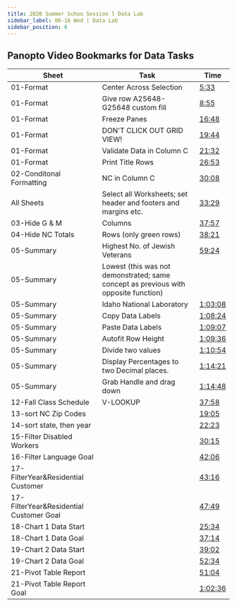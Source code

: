 ```yaml
---
title: 2020 Summer Schoo Session l Data Lab
sidebar_label: 06-16 Wed | Data Lab
sidebar_position: 6
---
```


## Panopto Video Bookmarks for Data Tasks

Sheet | Task | Time 
--- | --- | --- 
01-Format | Center Across Selection | [5:33](https://uncch.hosted.panopto.com/Panopto/Pages/Viewer.aspx?id=4e838122-8bfc-45aa-9ea4-ad43010988c5&start=332.60999999999996)
01-Format | Give row A25648-G25648 custom fill | [8:55](https://uncch.hosted.panopto.com/Panopto/Pages/Viewer.aspx?id=4e838122-8bfc-45aa-9ea4-ad43010988c5&start=534.93)
01-Format | Freeze Panes | [16:48](https://uncch.hosted.panopto.com/Panopto/Pages/Viewer.aspx?id=4e838122-8bfc-45aa-9ea4-ad43010988c5&start=1008.24)  
01-Format | DON'T CLICK OUT GRID VIEW! | [19:44](https://uncch.hosted.panopto.com/Panopto/Pages/Viewer.aspx?id=4e838122-8bfc-45aa-9ea4-ad43010988c5&start=1184.1)
01-Format | Validate Data in Column C | [21:32](https://uncch.hosted.panopto.com/Panopto/Pages/Viewer.aspx?id=4e838122-8bfc-45aa-9ea4-ad43010988c5&start=1291.6799999999998)
01-Format | Print Title Rows | [26:53](https://uncch.hosted.panopto.com/Panopto/Pages/Viewer.aspx?id=4e838122-8bfc-45aa-9ea4-ad43010988c5&start=1613.1299984)
02-Conditonal Formatting | NC in Column C | [30:08](https://uncch.hosted.panopto.com/Panopto/Pages/Viewer.aspx?id=4e838122-8bfc-45aa-9ea4-ad43010988c5&start=1808.01)
All Sheets |Select all Worksheets; set header and footers and margins etc. |  [33:29](https://uncch.hosted.panopto.com/Panopto/Pages/Viewer.aspx?id=4e838122-8bfc-45aa-9ea4-ad43010988c5&start=2008.6499999999999)
03-Hide G & M | Columns |  [37:57](https://uncch.hosted.panopto.com/Panopto/Pages/Viewer.aspx?id=4e838122-8bfc-45aa-9ea4-ad43010988c5&start=2276.7599999999998)
04-Hide NC Totals|  Rows (only green rows) | [38:21](https://uncch.hosted.panopto.com/Panopto/Pages/Viewer.aspx?id=4e838122-8bfc-45aa-9ea4-ad43010988c5&start=2300.8799983999997)
05-Summary | Highest No. of Jewish Veterans | [59:24](https://uncch.hosted.panopto.com/Panopto/Pages/Viewer.aspx?id=4e838122-8bfc-45aa-9ea4-ad43010988c5&start=3564.2999999999997)
05-Summary | Lowest (this was not demonstrated; same concept as previous with opposite function) | 
05-Summary | Idaho National Laboratory  | [1:03:08](https://uncch.hosted.panopto.com/Panopto/Pages/Viewer.aspx?id=4e838122-8bfc-45aa-9ea4-ad43010988c5&start=3788.16)
05-Summary | Copy Data Labels | [1:08:24](https://uncch.hosted.panopto.com/Panopto/Pages/Viewer.aspx?id=4e838122-8bfc-45aa-9ea4-ad43010988c5&start=4103.7)
05-Summary | Paste Data Labels |  [1:09:07](https://uncch.hosted.panopto.com/Panopto/Pages/Viewer.aspx?id=4e838122-8bfc-45aa-9ea4-ad43010988c5&start=4147.44)
05-Summary | Autofit Row Height | [1:09:36](https://uncch.hosted.panopto.com/Panopto/Pages/Viewer.aspx?id=4e838122-8bfc-45aa-9ea4-ad43010988c5&start=4176.33)
05-Summary | Divide two values | [1:10:54](https://uncch.hosted.panopto.com/Panopto/Pages/Viewer.aspx?id=4e838122-8bfc-45aa-9ea4-ad43010988c5&start=4254.1849999999995)
05-Summary | Display Percentages to two Decimal places. | [1:14:21](https://uncch.hosted.panopto.com/Panopto/Pages/Viewer.aspx?id=4e838122-8bfc-45aa-9ea4-ad43010988c5&start=4460.849999999999)
05-Summary | Grab Handle and drag down | [1:14:48](https://uncch.hosted.panopto.com/Panopto/Pages/Viewer.aspx?id=4e838122-8bfc-45aa-9ea4-ad43010988c5&start=4488.086)
12-Fall Class Schedule | V-LOOKUP |  [37:58](https://uncch.hosted.panopto.com/Panopto/Pages/Viewer.aspx?id=bea7a40f-03a0-450a-a95f-ad480110e7d7&start=2278.44)
13-sort NC Zip Codes | |  [19:05](https://uncch.hosted.panopto.com/Panopto/Pages/Viewer.aspx?id=d066719e-7cc0-48a1-a1fb-ad440100e611&start=1144.86)
14-sort state, then year |  |  [22:23](https://uncch.hosted.panopto.com/Panopto/Pages/Viewer.aspx?id=d066719e-7cc0-48a1-a1fb-ad440100e611&start=1342.59)
15-Filter Disabled Workers | |[30:15](https://uncch.hosted.panopto.com/Panopto/Pages/Viewer.aspx?id=d066719e-7cc0-48a1-a1fb-ad440100e611&start=1814.809)
16-Filter Language Goal |  |[42:06](https://uncch.hosted.panopto.com/Panopto/Pages/Viewer.aspx?id=d066719e-7cc0-48a1-a1fb-ad440100e611&start=2526.259)
17-FilterYear&Residential Customer | |  [43:16](https://uncch.hosted.panopto.com/Panopto/Pages/Viewer.aspx?id=d066719e-7cc0-48a1-a1fb-ad440100e611&start=2596.41)
17-FilterYear&Residential Customer Goal | |[47:49](https://uncch.hosted.panopto.com/Panopto/Pages/Viewer.aspx?id=d066719e-7cc0-48a1-a1fb-ad440100e611&start=2869.44)
18-Chart 1 Data Start      | | [25:34](https://uncch.hosted.panopto.com/Panopto/Pages/Viewer.aspx?id=49019636-b468-41bb-972f-ad470109bde7&start=1534.32)
18-Chart 1 Data Goal       | | [37:14](https://uncch.hosted.panopto.com/Panopto/Pages/Viewer.aspx?id=49019636-b468-41bb-972f-ad470109bde7&start=2234.1200016)
19-Chart 2 Data Start      | | [39:02](https://uncch.hosted.panopto.com/Panopto/Pages/Viewer.aspx?id=49019636-b468-41bb-972f-ad470109bde7&start=2341.7999999999997)
19-Chart 2 Data Goal       | | [52:34](https://uncch.hosted.panopto.com/Panopto/Pages/Viewer.aspx?id=49019636-b468-41bb-972f-ad470109bde7&start=3154.44)
21-Pivot Table Report      | | [51:04](https://uncch.hosted.panopto.com/Panopto/Pages/Viewer.aspx?id=d066719e-7cc0-48a1-a1fb-ad440100e611&start=3063.5400016)
21-Pivot Table Report Goal | | [1:02:36](https://uncch.hosted.panopto.com/Panopto/Pages/Viewer.aspx?id=d066719e-7cc0-48a1-a1fb-ad440100e611&start=3755.58)
